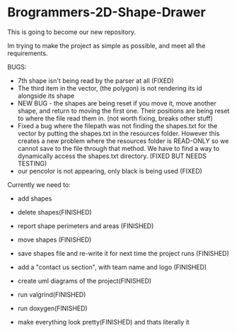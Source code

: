 # Brogrammers-2D-Shape-Drawer

This is going to become our new repository.

Im trying to make the project as simple as possible, and meet all the requirements. 



BUGS:
- 7th shape isn't being read by the parser at all (FIXED)
- The third item in the vector, (the polygon) is not rendering its id alongside its shape
- NEW BUG - the shapes are being reset if you move it, move another shape, and return to moving the first one. Their positions are being reset to where the file read them in. (not worth fixing, breaks other stuff)
- Fixed a bug where the filepath was not finding the shapes.txt for the vector by putting the shapes.txt in the resources folder. However this creates a new problem where the resources folder is READ-ONLY so we cannot save to the file through that method. We have to find a way to dynamically access the shapes.txt directory. (FIXED BUT NEEDS TESTING)
- our pencolor is not appearing, only black is being used (FIXED)

Currently we need to:

- add shapes
- delete shapes(FINISHED)
- report shape perimeters and areas (FINISHED)
- move shapes (FINISHED)
- save shapes file and re-write it for next time the project runs (FINISHED)

- add a "contact us section", with team name and logo (FINISHED)

- create uml diagrams of the project(FINISHED)
- run valgrind(FINISHED)
- run doxygen(FINISHED)

- make everything look pretty(FINISHED)
and thats literally it




